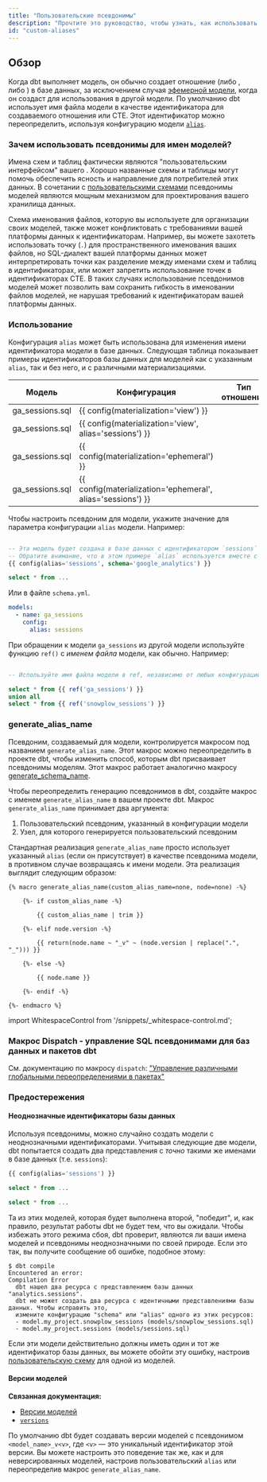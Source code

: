 ```yaml
---
title: "Пользовательские псевдонимы"
description: "Прочтите это руководство, чтобы узнать, как использовать пользовательские псевдонимы при построении в dbt."
id: "custom-aliases"
---
```


## Обзор

Когда dbt выполняет модель, он обычно создает отношение (либо <Term id="table" />, либо <Term id="view" />) в базе данных, за исключением случая [эфемерной модели](/docs/build/materializations), когда он создаст <Term id="cte" /> для использования в другой модели. По умолчанию dbt использует имя файла модели в качестве идентификатора для создаваемого отношения или CTE. Этот идентификатор можно переопределить, используя конфигурацию модели [`alias`](/reference/resource-configs/alias).

### Зачем использовать псевдонимы для имен моделей?
Имена схем и таблиц фактически являются "пользовательским интерфейсом" вашего <Term id="data-warehouse" />. Хорошо названные схемы и таблицы могут помочь обеспечить ясность и направление для потребителей этих данных. В сочетании с [пользовательскими схемами](/docs/build/custom-schemas) псевдонимы моделей являются мощным механизмом для проектирования вашего хранилища данных.

Схема именования файлов, которую вы используете для организации своих моделей, также может конфликтовать с требованиями вашей платформы данных к идентификаторам. Например, вы можете захотеть использовать точку (`.`) для пространственного именования ваших файлов, но SQL-диалект вашей платформы данных может интерпретировать точки как разделение между именами схем и таблиц в идентификаторах, или может запретить использование точек в идентификаторах CTE. В таких случаях использование псевдонимов моделей может позволить вам сохранить гибкость в именовании файлов моделей, не нарушая требований к идентификаторам вашей платформы данных.

### Использование
Конфигурация `alias` может быть использована для изменения имени идентификатора модели в базе данных. Следующая таблица показывает примеры идентификаторов базы данных для моделей как с указанным `alias`, так и без него, и с различными материализациями.

| Модель | Конфигурация | Тип отношения | Идентификатор базы данных |
| ------ | ------------| --------------| ------------------------- |
| ga_sessions.sql | \{\{ config(materialization='view') \}\} | <Term id="view" /> | "analytics"."ga_sessions" |
| ga_sessions.sql | \{\{ config(materialization='view', alias='sessions') \}\} | <Term id="view" /> | "analytics"."sessions" |
| ga_sessions.sql | \{\{ config(materialization='ephemeral') \}\} | <Term id="cte" /> | "\__dbt\__cte\__ga_sessions" |
| ga_sessions.sql | \{\{ config(materialization='ephemeral', alias='sessions') \}\} | <Term id="cte" /> | "\__dbt\__cte\__sessions" |

Чтобы настроить псевдоним для модели, укажите значение для параметра конфигурации `alias` модели. Например:

<File name='models/google_analytics/ga_sessions.sql'>

```sql

-- Эта модель будет создана в базе данных с идентификатором `sessions`
-- Обратите внимание, что в этом примере `alias` используется вместе с пользовательской схемой
{{ config(alias='sessions', schema='google_analytics') }}

select * from ...
```

</File>

Или в файле `schema.yml`.

<File name='models/google_analytics/schema.yml'>

```yaml
models:
  - name: ga_sessions
    config:
      alias: sessions
```

</File>

При обращении к модели `ga_sessions` из другой модели используйте функцию `ref()` с _именем файла_ модели, как обычно. Например:

<File name='models/combined_sessions.sql'>

```sql

-- Используйте имя файла модели в ref, независимо от любых конфигураций псевдонимов

select * from {{ ref('ga_sessions') }}
union all
select * from {{ ref('snowplow_sessions') }}
```

</File>

### generate_alias_name

Псевдоним, создаваемый для модели, контролируется макросом под названием `generate_alias_name`. Этот макрос можно переопределить в проекте dbt, чтобы изменить способ, которым dbt присваивает псевдонимы моделям. Этот макрос работает аналогично макросу [generate_schema_name](/docs/build/custom-schemas#advanced-custom-schema-configuration).

Чтобы переопределить генерацию псевдонимов в dbt, создайте макрос с именем `generate_alias_name` в вашем проекте dbt. Макрос `generate_alias_name` принимает два аргумента:

1. Пользовательский псевдоним, указанный в конфигурации модели
2. Узел, для которого генерируется пользовательский псевдоним

Стандартная реализация `generate_alias_name` просто использует указанный `alias` (если он присутствует) в качестве псевдонима модели, в противном случае возвращаясь к имени модели. Эта реализация выглядит следующим образом:

<File name='get_custom_alias.sql'>

```jinja2
{% macro generate_alias_name(custom_alias_name=none, node=none) -%}

    {%- if custom_alias_name -%}

        {{ custom_alias_name | trim }}

    {%- elif node.version -%}

        {{ return(node.name ~ "_v" ~ (node.version | replace(".", "_"))) }}

    {%- else -%}

        {{ node.name }}

    {%- endif -%}

{%- endmacro %}

```

</File>

import WhitespaceControl from '/snippets/_whitespace-control.md';

<WhitespaceControl/>

### Макрос Dispatch - управление SQL псевдонимами для баз данных и пакетов dbt

См. документацию по макросу `dispatch`: ["Управление различными глобальными переопределениями в пакетах"](/reference/dbt-jinja-functions/dispatch#managing-different-global-overrides-across-packages)

### Предостережения

#### Неоднозначные идентификаторы базы данных

Используя псевдонимы, можно случайно создать модели с неоднозначными идентификаторами. Учитывая следующие две модели, dbt попытается создать два <Term id="view">представления</Term> с _точно_ такими же именами в базе данных (т.е. `sessions`):

<File name='models/snowplow_sessions.sql'>

```sql
{{ config(alias='sessions') }}

select * from ...
```
</File>

<File name='models/sessions.sql'>

```sql
select * from ...
```

</File>

Та из этих моделей, которая будет выполнена второй, "победит", и, как правило, результат работы dbt не будет тем, что вы ожидали. Чтобы избежать этого режима сбоя, dbt проверит, являются ли ваши имена моделей и псевдонимы неоднозначными по своей природе. Если это так, вы получите сообщение об ошибке, подобное этому:

```
$ dbt compile
Encountered an error:
Compilation Error
  dbt нашел два ресурса с представлением базы данных "analytics.sessions".
  dbt не может создать два ресурса с идентичными представлениями базы данных. Чтобы исправить это,
  измените конфигурацию "schema" или "alias" одного из этих ресурсов:
  - model.my_project.snowplow_sessions (models/snowplow_sessions.sql)
  - model.my_project.sessions (models/sessions.sql)
```

Если эти модели действительно должны иметь один и тот же идентификатор базы данных, вы можете обойти эту ошибку, настроив [пользовательскую схему](/docs/build/custom-schemas) для одной из моделей.

#### Версии моделей

**Связанная документация:**
- [Версии моделей](/docs/collaborate/govern/model-versions)
- [`versions`](/reference/resource-properties/versions#alias)

По умолчанию dbt будет создавать версии моделей с псевдонимом `<model_name>_v<v>`, где `<v>` — это уникальный идентификатор этой версии. Вы можете настроить это поведение так же, как и для неверсированных моделей, настроив пользовательский `alias` или переопределив макрос `generate_alias_name`.